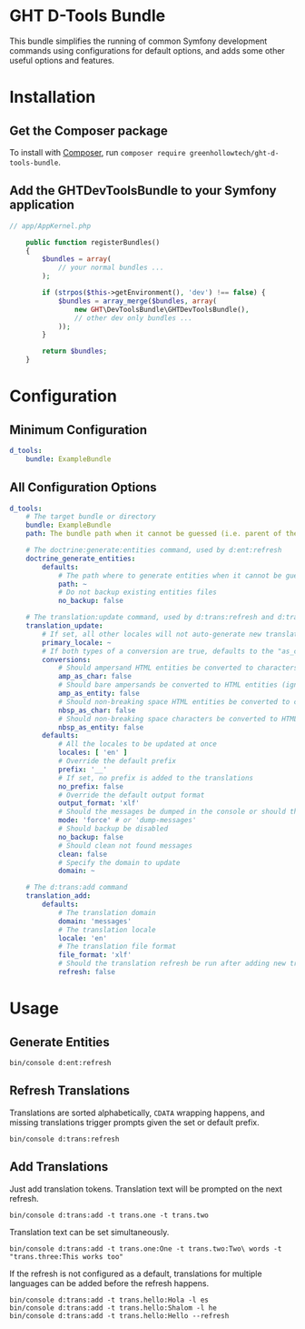 GHT D-Tools Bundle
=========================

This bundle simplifies the running of common Symfony development commands using configurations for default options, and adds some other useful options and features.

# Installation

## Get the Composer package

To install with [Composer](https://getcomposer.org/), run `composer require greenhollowtech/ght-d-tools-bundle`.

## Add the GHTDevToolsBundle to your Symfony application

```php
// app/AppKernel.php

    public function registerBundles()
    {
        $bundles = array(
            // your normal bundles ...
        );

        if (strpos($this->getEnvironment(), 'dev') !== false) {
            $bundles = array_merge($bundles, array(
                new GHT\DevToolsBundle\GHTDevToolsBundle(),
                // other dev only bundles ...
            ));
        }

        return $bundles;
    }
```

# Configuration

## Minimum Configuration

```yml
d_tools:
    bundle: ExampleBundle
```

## All Configuration Options

```yml
d_tools:
    # The target bundle or directory
    bundle: ExampleBundle
    path: The bundle path when it cannot be guessed (i.e. parent of the Resources directory)

    # The doctrine:generate:entities command, used by d:ent:refresh
    doctrine_generate_entities:
        defaults:
            # The path where to generate entities when it cannot be guessed
            path: ~
            # Do not backup existing entities files
            no_backup: false

    # The translation:update command, used by d:trans:refresh and d:trans:add
    translation_update:
        # If set, all other locales will not auto-generate new translation units
        primary_locale: ~
        # If both types of a conversion are true, defaults to the "as_char" conversion and the "as_entity" conversion is ignored
        conversions:
            # Should ampersand HTML entities be converted to characters
            amp_as_char: false
            # Should bare ampersands be converted to HTML entities (ignores ampersands in HTML entities)
            amp_as_entity: false
            # Should non-breaking space HTML entities be converted to character
            nbsp_as_char: false
            # Should non-breaking space characters be converted to HTML entities
            nbsp_as_entity: false
        defaults:
            # All the locales to be updated at once
            locales: [ 'en' ]
            # Override the default prefix
            prefix: '__'
            # If set, no prefix is added to the translations
            no_prefix: false
            # Override the default output format
            output_format: 'xlf'
            # Should the messages be dumped in the console or should the update be done
            mode: 'force' # or 'dump-messages'
            # Should backup be disabled
            no_backup: false
            # Should clean not found messages
            clean: false
            # Specify the domain to update
            domain: ~

    # The d:trans:add command
    translation_add:
        defaults:
            # The translation domain
            domain: 'messages'
            # The translation locale
            locale: 'en'
            # The translation file format
            file_format: 'xlf'
            # Should the translation refresh be run after adding new translations
            refresh: false
```

# Usage

## Generate Entities

```
bin/console d:ent:refresh
```

## Refresh Translations

Translations are sorted alphabetically, `CDATA` wrapping happens, and missing translations trigger prompts given the set or default prefix.
```
bin/console d:trans:refresh
```

## Add Translations

Just add translation tokens.  Translation text will be prompted on the next refresh.
```
bin/console d:trans:add -t trans.one -t trans.two
```

Translation text can be set simultaneously.
```
bin/console d:trans:add -t trans.one:One -t trans.two:Two\ words -t "trans.three:This works too"
```

If the refresh is not configured as a default, translations for multiple languages can be added before the refresh happens.
```
bin/console d:trans:add -t trans.hello:Hola -l es
bin/console d:trans:add -t trans.hello:Shalom -l he
bin/console d:trans:add -t trans.hello:Hello --refresh
```
